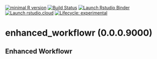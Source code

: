 
<!-- badges: start -->

[![minimal R
version](https://img.shields.io/badge/R%3E%3D-3.6.0-6666ff.svg)](https://cran.r-project.org/)
[![Build
Status](https://img.shields.io/travis/timtrice/enhanced_workflowr/master.svg)](https://travis-ci.org/timtrice/enhanced_workflowr)
[![Launch Rstudio
Binder](http://mybinder.org/badge.svg)](https://mybinder.org/v2/gh/timtrice/enhanced_workflowr/master?urlpath=rstudio)
[![Launch
rstudio.cloud](https://img.shields.io/badge/launch-rstudio.cloud-yellowgreen.svg)](https://rstudio.cloud/project/400006)
[![Lifecycle:
experimental](https://img.shields.io/badge/lifecycle-experimental-orange.svg)](https://www.tidyverse.org/lifecycle/#experimental)
<!-- badges: end -->

# enhanced\_workflowr (0.0.0.9000)

## Enhanced Workflowr
